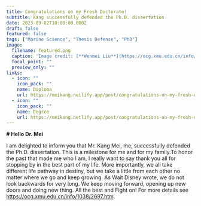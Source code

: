 ```yaml
---
title: Congratulations on my Fresh Doctorate!
subtitle: Kang successfully defended the Ph.D. dissertation
date: 2023-09-02T10:00:00.000Z
draft: false
featured: false
tags: ["Marine Science", "Thesis Defense", "PhD"]
image:
  filename: featured.png
  caption: 'Image credit: [**Wenmei Liu**](https://ocg.xmu.edu.cn/info/1038/2697.htm)'
  focal_point: ""
  preview_only: ""
links:
  - icon: ""
    icon_pack: ""
    name: Diploma
    url: https://meikang.netlify.app/post/congratulations-on-my-fresh-doctorate/Meikang_PHD_Diploma_Certificate.pdf
  - icon: ""
    icon_pack: ""
    name: Degree
    url: https://meikang.netlify.app/post/congratulations-on-my-fresh-doctorate/Meikang_PHD_Degree_Proofing.pdf
---
```


**# Hello Dr. Mei**

I am delighted to inform you that Mr. Kang Mei, me, successfully defended the Ph.D. dissertation. This is a milestone for me and for my family.To honor the past that made me who I am, I really want to say thank you all for stopping by in the best part of my life. More importantly, we all take different life pathway in destiny, but we take a little from each other no matter where we go and keep growing. As Wait Disney wrote, we do not look backwards for very long. We keep moving forward, opening up new doors and doing new thing. All the best and Fight on! For more details see <https://ocg.xmu.edu.cn/info/1038/2697.htm>.
